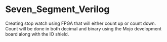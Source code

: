 # Seven_Segment_Verilog

Creating stop watch using FPGA that will either count up or count down. 
Count will be done in both decimal and binary using the Mojo development board along with the IO shield. 
